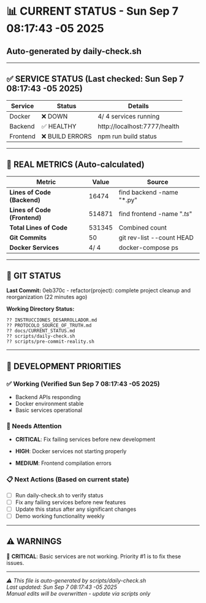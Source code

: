 # 📊 CURRENT STATUS - Sun Sep  7 08:17:43 -05 2025
## Auto-generated by daily-check.sh

---

## ✅ SERVICE STATUS (Last checked: Sun Sep  7 08:17:43 -05 2025)

| Service | Status | Details |
|---------|--------|---------|
| Docker | ❌ DOWN |        4/       4 services running |
| Backend | ✅ HEALTHY | http://localhost:7777/health |
| Frontend | ❌ BUILD ERRORS | npm run build status |

---

## 🔢 REAL METRICS (Auto-calculated)

| Metric | Value | Source |
|--------|-------|--------|
| **Lines of Code (Backend)** | 16474 | find backend -name "*.py" |
| **Lines of Code (Frontend)** | 514871 | find frontend -name "*.ts*" |
| **Total Lines of Code** | 531345 | Combined count |
| **Git Commits** | 50 | git rev-list --count HEAD |
| **Docker Services** |        4/       4 | docker-compose ps |

---

## 📝 GIT STATUS

**Last Commit:** 0eb370c - refactor(project): complete project cleanup and reorganization (22 minutes ago)

**Working Directory Status:**
```
?? INSTRUCCIONES_DESARROLLADOR.md
?? PROTOCOLO_SOURCE_OF_TRUTH.md
?? docs/CURRENT_STATUS.md
?? scripts/daily-check.sh
?? scripts/pre-commit-reality.sh
```

---

## 🎯 DEVELOPMENT PRIORITIES

### ✅ Working (Verified Sun Sep  7 08:17:43 -05 2025)
- Backend APIs responding
- Docker environment stable
- Basic services operational

### 🔧 Needs Attention
- **CRITICAL**: Fix failing services before new development
- **HIGH**: Docker services not starting properly

- **MEDIUM**: Frontend compilation errors

### 📋 Next Actions (Based on current state)
- [ ] Run daily-check.sh to verify status
- [ ] Fix any failing services before new features
- [ ] Update this status after any significant changes
- [ ] Demo working functionality weekly

---

## ⚠️ WARNINGS

🚨 **CRITICAL**: Basic services are not working. Priority #1 is to fix these issues.



---

*⚠️ This file is auto-generated by scripts/daily-check.sh*  
*Last updated: Sun Sep  7 08:17:43 -05 2025*  
*Manual edits will be overwritten - update via scripts only*

